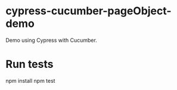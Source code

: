 # cypress-cucumber-pageObject-demo
Demo using Cypress with Cucumber.

# Run tests

npm install
npm test